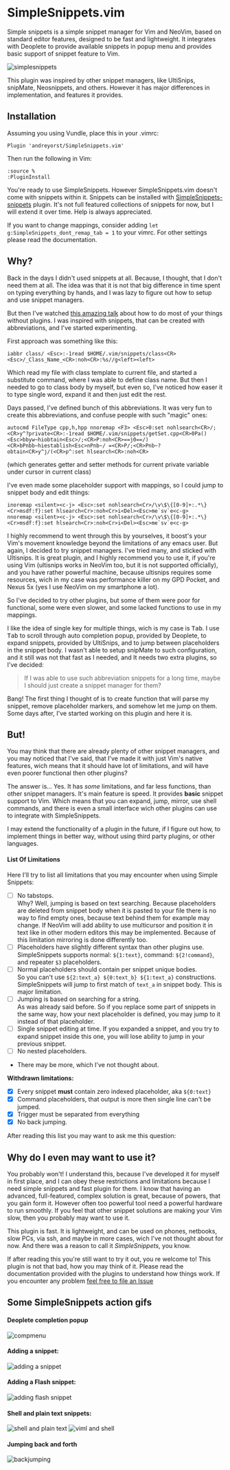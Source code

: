 # SimpleSnippets.vim

Simple snippets is a simple snippet manager for Vim and NeoVim, based on standard
editor features, designed to be fast and lightweight. It integrates with Deoplete
to provide available snippets in popup menu and provides basic support of
snippet feature to Vim.

![simplesnippets](https://user-images.githubusercontent.com/19470159/39535519-c4904d2a-4e3c-11e8-9e1c-9796515f1913.gif)

This plugin was inspired by other snippet managers, like UltiSnips, snipMate,
Neosnippets, and others. However it has major differences in implementation, and
features it provides.

## Installation

Assuming you using Vundle, place this in your .vimrc:

```vim
Plugin 'andreyorst/SimpleSnippets.vim'
```

Then run the following in Vim:

```vim
:source %
:PluginInstall
```

You're ready to use SimpleSnippets. However SimpleSnippets.vim doesn't come with snippets within it.
Snippets can be installed with [SimpleSnippets-snippets](https://github.com/andreyorst/SimpleSnippets-snippets) plugin.
It's not full featured collections of snippets for now, but I will extend it over time. Help is always appreciated.

If you want to change mappings, consider adding `let g:SimpleSnippets_dont_remap_tab = 1` to
your vimrc. For other settings please read the documentation.

## Why?

Back in the days I didn't used snippets at all. Because, I thought, that I don't
need them at all. The idea was that it is not that big difference in time spent on typing
everything by hands, and I was lazy to figure out how to setup and use snippet managers.

But then I've watched [this amazing talk](https://www.youtube.com/watch?v=XA2WjJbmmoM&t=2300s) about how to do most of your things without plugins. I was inspired with snippets, that can be created with abbreviations, and I've started experimenting.

First approach was something like this:

```vim
iabbr class/ <Esc>:-1read $HOME/.vim/snippets/class<CR><Esc>/_Class_Name_<CR>:noh<CR>:%s//g<left><left>
```
Which read my file with class template to current file, and started a substitute
command, where I was able to define class name. But then I needed to go to class
body by myself, but even so, I've noticed how easer it to type single word,
expand it and then just edit the rest.

Days passed, I've defined bunch of this abbreviations. It was very fun to create
this abbreviations, and confuse people with such "magic" ones:

```vim
autocmd FileType cpp,h,hpp nnoremap <F3> <Esc>0:set nohlsearch<CR>/;<CR>y^?private<CR>:-1read $HOME/.vim/snippets/getSet.cpp<CR>0Pa()<Esc>bbyw~hiobtain<Esc>/;<CR>P:noh<CR>==j0==/)<CR>bPnbb~hiestablish<Esc>nPnb~/ =<CR>P/;<CR>Pnb~?obtain<CR>y^j/(<CR>p^:set hlsearch<CR>:noh<CR>
```

(which generates getter and setter methods for current private variable under cursor in current class)

I've even made some placeholder support with mappings, so I could jump to snippet
body and edit things:

```vim
inoremap <silent><c-j> <Esc>:set nohlsearch<Cr>/\v\$\{[0-9]+:.*\}<Cr>msdf:f}:set hlsearch<Cr>:noh<Cr>i<Del><Esc>me`sv`e<c-g>
nnoremap <silent><c-j> <Esc>:set nohlsearch<Cr>/\v\$\{[0-9]+:.*\}<Cr>msdf:f}:set hlsearch<Cr>:noh<Cr>i<Del><Esc>me`sv`e<c-g>
```

I highly recommend to went through this by yourselves, it boost's your Vim's
movement knowledge beyond the limitations of any emacs user. But again, I decided
to try snippet managers. I've tried many, and sticked with Ultisnips. It is great
plugin, and I highly recommend you to use it, if you're using Vim (ultisnips works
in NeoVim too, but it is not supported officially), and you have rather powerful
machine, because ultisnips requires some resources, wich in my case was performance
killer on my GPD Pocket, and Nexus 5x (yes I use NeoVim on my smartphone a lot).

So I've decided to try other plugins, but some of them were poor for functional,
some were even slower, and some lacked functions to use in my mappings.

I like the idea of single key for multiple things, wich is my case is <kbd>Tab</kbd>.
I use <kbd>Tab</kbd> to scroll through auto completion popup, provided by Deoplete,
to expand snippets, provided by UltiSnips, and to jump between placeholders in
the snippet body. I wasn't able to setup snipMate to such configuration, and it
still was not that fast as I needed, and It needs two extra plugins, so I've
decided:

> If I was able to use such abbreviation snippets for a long time, maybe I should just create a snippet manager for them?

Bang! The first thing I thought of is to create function that will parse my snippet,
remove placeholder markers, and somehow let me jump on them. Some days after, I've
started working on this plugin and here it is.

## But!

You may think that there are already plenty of other snippet managers, and you may noticed
that I've said, that I've made it with just Vim's native features, wich means
that it should have lot of limitations, and will have even poorer functional then
other plugins?

The answer is... Yes. It has _some_ limitations, and far less functions, than other
snippet managers. It's main feature is speed. It provides **basic**
snippet support to Vim. Which means that you can expand, jump, mirror, use shell
commands, and there is even a small interface wich other plugins can use to integrate with SimpleSnippets.

I may extend the functionality of a plugin in the future, if I figure out how, to
implement things in better way, without using third party plugins, or other
languages.

#### List Of Limitations
Here I'll try to list all limitations that you may encounter when using Simple Snippets:

- [ ] No tabstops.  
Why? Well, jumping is based on text searching. Because placeholders are deleted from snippet body when it is pasted to your file there is no way to find empty ones, because text behind them for example may change. If NeoVim will add ability to use multicursor and position it in text like in other modern editors this may be implemented. Because of this limitation mirroring is done differently too.
- [ ] Placeholders have slightly different syntax than other plugins use.  
SimpleSnippets supports normal: `${1:text}`, command: `${2!command}`, and repeater `$3` placeholders.
- [ ] Normal placeholders should contain per snippet unique bodies.  
So you can't use `${2:text_a} ${0:text_b} ${1:text_a}` constructions. SimpleSnippets will jump to first match of `text_a` in snippet body. This is major limitation.
- [ ] Jumping is based on searching for a string.  
As was already said before. So if you replace some part of snippets in the same way, how your next placeholder is defined, you may jump to it instead of that placeholder.
- [ ] Single snippet editing at time.
If you expanded a snippet, and you try to expand snippet inside this one, you will lose ability to jump in your previous snippet.
- [ ] No nested placeholders.
- There may be more, which I've not thought about.

**Withdrawn limitations:**
- [x] Every snippet **must** contain zero indexed placeholder, aka `${0:text}`
- [x] Command placeholders, that output is more then single line can't be jumped.
- [x] Trigger must be separated from everything
- [x] No back jumping.

After reading this list you may want to ask me this question:

## Why do I even may want to use it?

You probably won't! I understand this, because I've developed it for myself in first place, and I can obey these restrictions and limitations because I need simple snippets and fast plugin for them.
I know that having an advanced, full-featured, complex solution is great, because of powers, that you gain form it.
However often too powerful tool need a powerful hardware to run smoothly.
If you feel that other snippet solutions are making your Vim slow,
then you probably may want to use it.

This plugin is fast. It is lightweight, and can be used on phones, netbooks, slow
PCs, via ssh, and maybe in more cases, wich I've not thought about for now. And there was
a reason to call it _SimpleSnippets_, you know.

If after reading this you're still want to try it out, you re welcome to!
This plugin is not that bad, how you may think of it. Please read the documentation
provided with the plugins to understand how things work. If you encounter any problem
[feel free to file an Issue](https://github.com/andreyorst/SimpleSnippets.vim/issues/new)

## Some SimpleSnippets action gifs

#### Deoplete completion popup

![compmenu](https://user-images.githubusercontent.com/19470159/39534438-416411e0-4e3a-11e8-8b15-ae9d27c7f672.gif)

#### Adding a snippet:

![adding a snippet](https://user-images.githubusercontent.com/19470159/39096706-36884290-465c-11e8-9177-d1407ff26f43.gif)

#### Adding a Flash snippet:

![adding flash snippet](https://user-images.githubusercontent.com/19470159/39096497-87df33b8-4659-11e8-9f10-2f7590f90987.gif)

#### Shell and plain text snippets:

![shell and plain text](https://user-images.githubusercontent.com/19470159/39097254-8cbc957a-4662-11e8-841b-65d239551517.gif)
![viml and shell](https://user-images.githubusercontent.com/19470159/39826577-d4f29124-53bd-11e8-812c-07c160e84298.gif)

#### Jumping back and forth

![backjumping](https://user-images.githubusercontent.com/19470159/40218859-b84e4c06-5a7b-11e8-8841-95ccbf45636f.gif)
